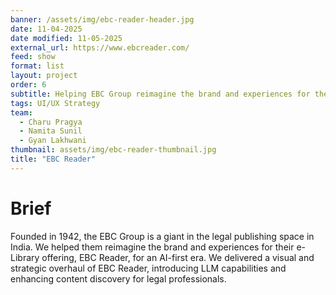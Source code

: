 ```yaml
---
banner: /assets/img/ebc-reader-header.jpg
date: 11-04-2025
date modified: 11-05-2025
external_url: https://www.ebcreader.com/
feed: show
format: list
layout: project
order: 6
subtitle: Helping EBC Group reimagine the brand and experiences for their e-Library offering, EBC Reader, for an AI-first era
tags: UI/UX Strategy
team:
  - Charu Pragya
  - Namita Sunil
  - Gyan Lakhwani
thumbnail: assets/img/ebc-reader-thumbnail.jpg
title: "EBC Reader"
---
```


# Brief

Founded in 1942, the EBC Group is a giant in the legal publishing space in India. We helped them reimagine the brand and experiences for their e-Library offering, EBC Reader, for an AI-first era. We delivered a visual and strategic overhaul of EBC Reader, introducing LLM capabilities and enhancing content discovery for legal professionals.